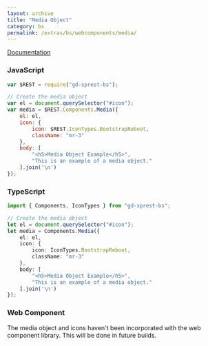 ```yaml
---
layout: archive
title: "Media Object"
category: bs
permalink: /extras/bs/webcomponents/media/
---
```

[Documentation](https://getbootstrap.com/docs/4.4/components/media-object/)

<div id="media"></div>

### JavaScript
```js
var $REST = require("gd-sprest-bs");

// Create the media object
var el = document.querySelector("#icon");
var media = $REST.Components.Media({
    el: el,
    icon: {
        icon: $REST.IconTypes.BootstrapReboot,
        className: "mr-3"
    },
    body: [
        "<h5>Media Object Example</h5>",
        "This is an example of a media object."
    ].join('\n')
});
```

### TypeScript

```ts
import { Components, IconTypes } from "gd-sprest-bs";

// Create the media object
let el = document.querySelector("#icon");
let media = Components.Media({
    el: el,
    icon: {
        icon: IconTypes.BootstrapReboot,
        className: "mr-3"
    },
    body: [
        "<h5>Media Object Example</h5>",
        "This is an example of a media object."
    ].join('\n')
});
```

### Web Component

The media object and icons haven't been incorporated with the web component library. This will be done in future builds.
<!-- TODO -->

```html
```

<script type="text/javascript" src="https://unpkg.com/gd-sprest-bs/dist/gd-sprest-bs-icons.js"></script>
<script type="text/javascript">
    // Wait for the window to be loaded
    window.addEventListener("load", function() {
        // Add an icon to the target element
        var el = document.querySelector("#media");
        $REST.Components.Media({
            el: el,
            icon: {
                icon: $REST.IconTypes.BootstrapReboot,
                className: "mr-3"
            },
            body: [
                "<h5>Media Object Example</h5>",
                "This is an example of a media object."
            ].join('\n')
        });
    });
</script>